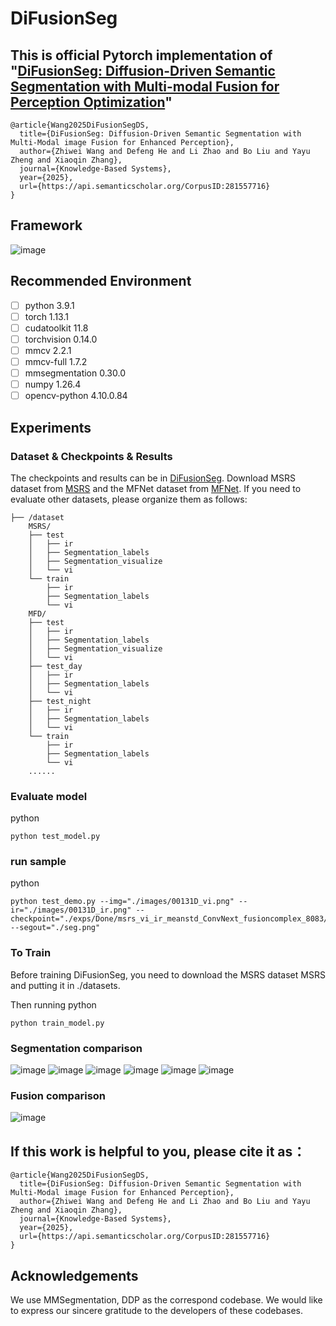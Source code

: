 # DiFusionSeg
This is official Pytorch implementation of "[DiFusionSeg: Diffusion-Driven Semantic Segmentation with Multi-modal Fusion for Perception Optimization]()"
 - 
```
@article{Wang2025DiFusionSegDS,
  title={DiFusionSeg: Diffusion-Driven Semantic Segmentation with Multi-Modal image Fusion for Enhanced Perception},
  author={Zhiwei Wang and Defeng He and Li Zhao and Bo Liu and Yayu Zheng and Xiaoqin Zhang},
  journal={Knowledge-Based Systems},
  year={2025},
  url={https://api.semanticscholar.org/CorpusID:281557716}
}
```
## Framework
![image](./images/model_arch.png)

## Recommended Environment
 - [ ] python  3.9.1
 - [ ] torch  1.13.1
 - [ ] cudatoolkit 11.8
 - [ ] torchvision 0.14.0
 - [ ] mmcv  2.2.1
 - [ ] mmcv-full 1.7.2
 - [ ] mmsegmentation 0.30.0
 - [ ] numpy  1.26.4
 - [ ] opencv-python 4.10.0.84

## Experiments 
### Dataset & Checkpoints & Results
The checkpoints and results can be in [DiFusionSeg](https://www.dropbox.com/scl/fo/zjbyp7pml54epiz8wg4gj/AIGFfGfG8Ea_XU25WwyxQno?rlkey=1ywmahphox5f4kdqfrr8h1234&st=mag0vanh&dl=0). Download MSRS dataset from [MSRS](https://pan.baidu.com/s/18q_3IEHKZ48YBy2PzsOtRQ?pwd=MSRS) and the MFNet dataset from [MFNet](https://www.mi.t.u-tokyo.ac.jp/static/projects/mil_multispectral/).
If you need to evaluate other datasets, please organize them as follows:
```
├── /dataset
    MSRS/
    ├── test
    │   ├── ir
    │   ├── Segmentation_labels
    │   ├── Segmentation_visualize
    │   └── vi
    └── train
        ├── ir
        ├── Segmentation_labels
        └── vi
    MFD/
    ├── test
    │   ├── ir
    │   ├── Segmentation_labels
    │   ├── Segmentation_visualize
    │   └── vi
    ├── test_day
    │   ├── ir
    │   ├── Segmentation_labels
    │   └── vi
    ├── test_night
    │   ├── ir
    │   ├── Segmentation_labels
    │   └── vi
    └── train
        ├── ir
        ├── Segmentation_labels
        └── vi
    ......
```
### Evaluate model
python
```
python test_model.py
```
### run sample
python
```
python test_demo.py --img="./images/00131D_vi.png" --ir="./images/00131D_ir.png" --checkpoint="./exps/Done/msrs_vi_ir_meanstd_ConvNext_fusioncomplex_8083/best.pth" --segout="./seg.png"
```
### To Train
Before training DiFusionSeg, you need to download the MSRS dataset MSRS and putting it in ./datasets.

Then running 
python
```
python train_model.py
```
### Segmentation comparison
![image](./images/seg.png)
![image](./images/MsrsSegTable.png)
![image](./images/MfdSegResult.png)
![image](./images/MfdSegTable.png)
![image](./images/FmbSegResult.png)
![image](./images/FmbSegTable.png)
### Fusion comparison
![image](./images/fusion.png)
## If this work is helpful to you, please cite it as：
```
@article{Wang2025DiFusionSegDS,
  title={DiFusionSeg: Diffusion-Driven Semantic Segmentation with Multi-Modal image Fusion for Enhanced Perception},
  author={Zhiwei Wang and Defeng He and Li Zhao and Bo Liu and Yayu Zheng and Xiaoqin Zhang},
  journal={Knowledge-Based Systems},
  year={2025},
  url={https://api.semanticscholar.org/CorpusID:281557716}
}
```
## Acknowledgements
We use MMSegmentation, DDP as the correspond codebase. We would like to express our sincere gratitude to the developers of these codebases.
